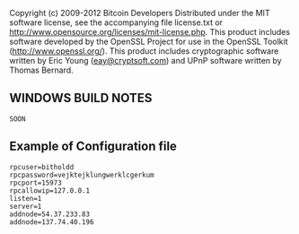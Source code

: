 Copyright (c) 2009-2012 Bitcoin Developers
Distributed under the MIT software license, see the accompanying
file license.txt or http://www.opensource.org/licenses/mit-license.php.
This product includes software developed by the OpenSSL Project for use in
the OpenSSL Toolkit (http://www.openssl.org/).  This product includes
cryptographic software written by Eric Young (eay@cryptsoft.com) and UPnP
software written by Thomas Bernard.


WINDOWS BUILD NOTES
---------------------

	SOON
	
	
Example of Configuration file	
---------------------

	rpcuser=bitholdd
	rpcpassword=vejktejklungwerklcgerkum
	rpcport=15973
	rpcallowip=127.0.0.1
	listen=1
	server=1
	addnode=54.37.233.83
	addnode=137.74.40.196
